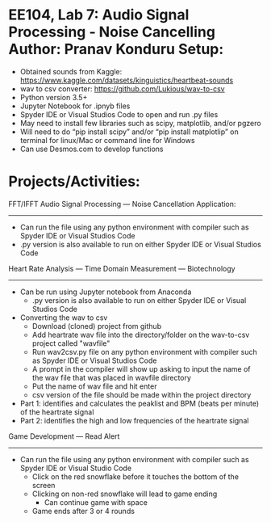 EE104, Lab 7: Audio Signal Processing - Noise Cancelling
Author: Pranav Konduru
Setup:
=====
- Obtained sounds from Kaggle: https://www.kaggle.com/datasets/kinguistics/heartbeat-sounds
- wav to csv converter: https://github.com/Lukious/wav-to-csv
- Python version 3.5+
- Jupyter Notebook for .ipnyb files
- Spyder IDE or Visual Studios Code to open and run .py files
- May need to install few libraries such as scipy, matplotlib, and/or pgzero
- Will need to do “pip install scipy” and/or “pip install matplotlip” on terminal for linux/Mac or command line for Windows 
- Can use Desmos.com to develop functions

Projects/Activities:
==============

FFT/IFFT Audio Signal Processing — Noise Cancellation Application:
******************************************************************************
- Can run the file using any python environment with compiler such as Spyder IDE or Visual Studios Code
- .py version is also available to run on either Spyder IDE or Visual Studios Code

Heart Rate Analysis — Time Domain Measurement — Biotechnology 
******************************************************************************
- Can be run using Jupyter notebook from Anaconda
  - .py version is also available to run on either Spyder IDE or Visual Studios Code
- Converting the wav to csv
  - Download (cloned) project from github
  - Add heartrate wav file into the directory/folder on the wav-to-csv project called "wavfile"
  - Run wav2csv.py file on any python environment with compiler such as Spyder IDE or Visual Studios Code
  - A prompt in the compiler will show up asking to input the name of the wav file that was placed in wavfile directory
  - Put the name of wav file and hit enter
  - csv version of the file should be made within the project directory
- Part 1: identifies and calculates the peaklist and BPM (beats per minute) of the heartrate signal 
- Part 2: identifies the high and low frequencies of the heartrate signal

Game Development — Read Alert
******************************************************************************
- Can run the file using any python environment with compiler such as Spyder IDE or Visual Studio Code
  - Click on the red snowflake before it touches the bottom of the screen
  - Clicking on non-red snowflake will lead to game ending
    - Can continue game with space
  - Game ends after 3 or 4 rounds


